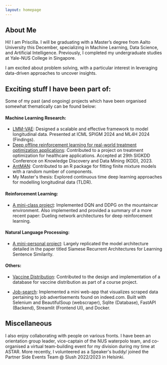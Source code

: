 ```yaml
---
layout: homepage
---
```

<!-- # Just me & my research --!>

<!-- ## About this page

Wanted a centralised platform to document tips/tricks I've stumbled upon + papers I've read.  


<!-- {% include_relative _includes/tips.md %} --!>


<!-- {% include_relative _includes/papers.md %}  --!>


<!-- ### Exciting stuff I've been part of:

 - [AntMAN](https://cran.rstudio.com/web/packages/AntMAN/index.html): Contributed to an R package for fitting finite mixture models with a random number of components.

 - [Deep offline reinforcement learning for real-world treatment optimization applications](http://arxiv.org/abs/2302.07549): Accepted at 29th SIGKDD Conference on Knowledge Discovery and Data Mining (KDD), 2023 (Applied Data Science Track).

 !-->


## About Me

Hi! I am Priscilla. I will be graduating with a Master’s degree from Aalto University this December, specializing in Machine Learning, Data Science, and Artificial Intelligence. Previously, I completed my undergraduate studies at Yale-NUS College in Singapore. 

I am excited about problem solving, with a particular interest in leveraging data-driven approaches to uncover insights.  

## Exciting stuff I have been part of:

Some of my past (and ongoing) projects which have been organised somewhat thematically can be found below:

#### Machine Learning Research:

- [LMM-VAE](https://openreview.net/forum?id=6huQApLcJK): Designed a scalable and effective framework to model longitudinal data. Presented at ICML SPIGM 2024 and ML4H 2024 (Findings).   
- [Deep offline reinforcement learning for real-world treatment optimization applications](http://arxiv.org/abs/2302.07549): Contributed to a project on treatment optimization for healthcare applications. Accepted at 29th SIGKDD Conference on Knowledge Discovery and Data Mining (KDD), 2023.
- [AntMAN](https://cran.rstudio.com/web/packages/AntMAN/index.html): Contributed to an R package for fitting finite mixture models with a random number of components.
- My Master's thesis: Explored continuous time deep learning approaches for modelling longitudinal data (TLDR).


#### Reinforcement Learning:

- [A mini-class project](https://pixieprix-rl-final-projectstreamlit-projectstreamlit-app-eekbxl.streamlit.app/): Implemented DQN and DDPG on the mountaincar environment. Also implemented and provided a summary of a more recent paper: Dueling network architectures for deep reinforcement learning.

#### Natural Language Processing:

- [A mini-personal project](https://github.com/pixieprix/MaLSTM): Largely replicated the model architecture detailed in the paper titled Siamese Recurrent Architectures for Learning Sentence Similarity. 

#### Others:

- [Vaccine Distribution](https://project-vaccine-distribution.streamlit.app/): Contributed to the design and implementation of a database for vaccine distribution as part of a course project.

- [Job-search](https://github.com/pixieprix/job_search): Implemented a mini web-app that visualizes scraped data pertaining to job advertisements found on indeed.com. Built with Selenium and BeautifulSoup (webscraper), Sqlite (Database), FastAPI (Backend), Streamlit (Frontend UI), and Docker.

## Miscellaneous

I also enjoy collaborating with people on various fronts. I have been an orientation group leader, vice-captain of the NUS waterpolo team, and co-organised a virtual team-building event for my division during my time at ASTAR.  More recently, I volunteered as a Speaker's buddy/ joined the Partner Side Events Team  @ Slush 2022/2023 in Helsinki. 

<!-- 
## Miscellaneous

Aside from research, I enjoy interacting and interfacing with people! I have been an orientation group leader, vice-captain of the NUS waterpolo team, and co-organised a virtual team-building event for my division during my time at ASTAR. More recently, I volunteered as a Speaker's buddy @ Slush 2022 and  in Helsinki.
 -->
<!-- ## News

- **[Feb. 2020]** Our paper about incremental learning is accepted to CVPR 2020.
- **[Feb. 2020]** We will host the ACM Multimedia Asia 2020 conference in Singapore!
- **[Sept. 2019]** Our paper about few-shot learning is accepted to NeurIPS 2019.
- **[Mar. 2019]** Our paper about few-shot learning is accepted to CVPR 2019. -->

<!-- {% include_relative _includes/publications.md %} -->

<!-- {% include_relative _includes/services.md %} -->
